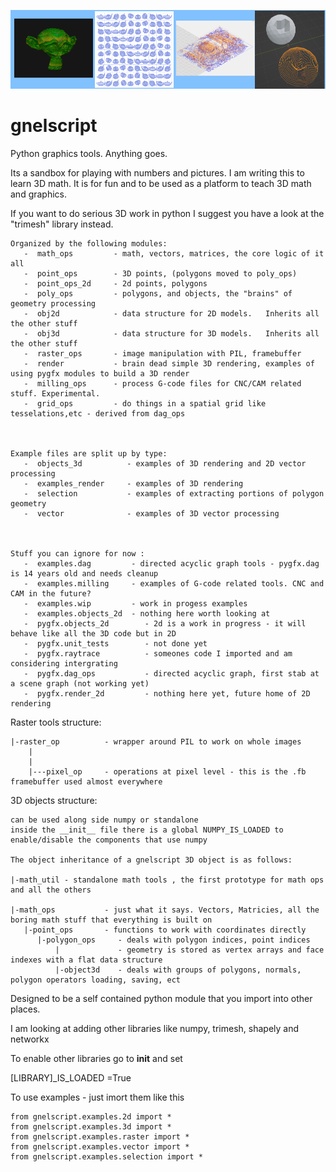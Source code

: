 ![alt text](https://github.com/keithlegg/gnelscript/blob/master/images/example/banner.png) 
# gnelscript


Python graphics tools. Anything goes. 

Its a sandbox for playing with numbers and pictures. I am writing this to learn 3D math. 
It is for fun and to be used as a platform to teach 3D math and graphics. 

If you want to do serious 3D work in python I suggest you have a look at the "trimesh" library instead.


    Organized by the following modules:
       -  math_ops         - math, vectors, matrices, the core logic of it all  
       -  point_ops        - 3D points, (polygons moved to poly_ops) 
       -  point_ops_2d     - 2d points, polygons
       -  poly_ops         - polygons, and objects, the "brains" of geometry processing
       -  obj2d            - data structure for 2D models.   Inherits all the other stuff  
       -  obj3d            - data structure for 3D models.   Inherits all the other stuff     
       -  raster_ops       - image manipulation with PIL, framebuffer  
       -  render           - brain dead simple 3D rendering, examples of using pygfx modules to build a 3D render  
       -  milling_ops      - process G-code files for CNC/CAM related stuff. Experimental. 
       -  grid_ops         - do things in a spatial grid like tesselations,etc - derived from dag_ops 



    Example files are split up by type:
       -  objects_3d          - examples of 3D rendering and 2D vector processing 
       -  examples_render     - examples of 3D rendering 
       -  selection           - examples of extracting portions of polygon geometry  
       -  vector              - examples of 3D vector processing
    


    Stuff you can ignore for now :
       -  examples.dag         - directed acyclic graph tools - pygfx.dag is 14 years old and needs cleanup 
       -  examples.milling     - examples of G-code related tools. CNC and CAM in the future?
       -  examples.wip         - work in progess examples 
       -  examples.objects_2d  - nothing here worth looking at 
       -  pygfx.objects_2d        - 2d is a work in progress - it will behave like all the 3D code but in 2D 
       -  pygfx.unit_tests        - not done yet 
       -  pygfx.raytrace          - someones code I imported and am considering intergrating 
       -  pygfx.dag_ops           - directed acyclic graph, first stab at a scene graph (not working yet)
       -  pygfx.render_2d         - nothing here yet, future home of 2D rendering 



Raster tools structure:

    |-raster_op          - wrapper around PIL to work on whole images
        |                   
        |
        |---pixel_op     - operations at pixel level - this is the .fb framebuffer used almost everywhere



3D objects structure:

    can be used along side numpy or standalone
    inside the __init__ file there is a global NUMPY_IS_LOADED to enable/disable the components that use numpy 

    The object inheritance of a gnelscript 3D object is as follows:
    
    |-math_util - standalone math tools , the first prototype for math ops and all the others  

    |-math_ops           - just what it says. Vectors, Matricies, all the boring math stuff that everything is built on
       |-point_ops       - functions to work with coordinates directly
          |-polygon_ops     - deals with polygon indices, point indices 
              |             - geometry is stored as vertex arrays and face indexes with a flat data structure  
              |-object3d    - deals with groups of polygons, normals, polygon operators loading, saving, ect 
           
 

Designed to be a self contained python module that you import into other places.

I am looking at adding other libraries like numpy, trimesh, shapely and networkx 

To enable other libraries go to __init__ and set 

[LIBRARY]_IS_LOADED =True



To use examples - just imort them like this 

    from gnelscript.examples.2d import *
    from gnelscript.examples.3d import *
    from gnelscript.examples.raster import *
    from gnelscript.examples.vector import *
    from gnelscript.examples.selection import *












